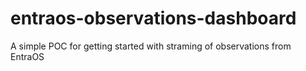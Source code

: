 # entraos-observations-dashboard
A simple POC for getting started with straming of observations from EntraOS
